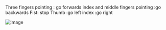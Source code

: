 Three fingers pointing : go forwards
index and middle fingers pointing :go backwards
Fist: stop
Thumb :go left
index :go right

![image](https://github.com/Bahey1200022/Hand-gesture-controlled-car/assets/90637888/8e704daf-68e3-4a98-baab-3fc35bada69c)
